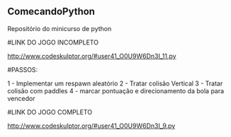 ## ComecandoPython
Repositório do minicurso de python


#LINK DO JOGO INCOMPLETO

http://www.codeskulptor.org/#user41_O0U9W6Dn3I_11.py

#PASSOS:

1 - Implementar um respawn aleatório
2 - Tratar colisão Vertical
3 - Tratar colisão com paddles
4 - marcar pontuação e direcionamento da bola para vencedor




#LINK DO JOGO COMPLETO

http://www.codeskulptor.org/#user41_O0U9W6Dn3I_9.py



